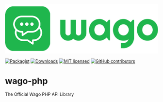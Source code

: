 ![Wago Logo](wago-logo.png)

[![Packagist](https://img.shields.io/packagist/v/cresenity/wago-php.svg)](https://packagist.org/packages/cresenity/wago-php)
[![Downloads](https://img.shields.io/packagist/dt/cresenity/wago-php.svg?maxAge=3600)](https://packagist.org/packages/cresenity/wago-php)
[![MIT licensed](https://img.shields.io/badge/license-MIT-blue.svg)](LICENSE)
[![GitHub contributors](https://img.shields.io/github/contributors/cresenity/wago-php.svg)](https://github.com/cresenity/wago-php/graphs/contributors)


# wago-php
The Official Wago PHP API Library
